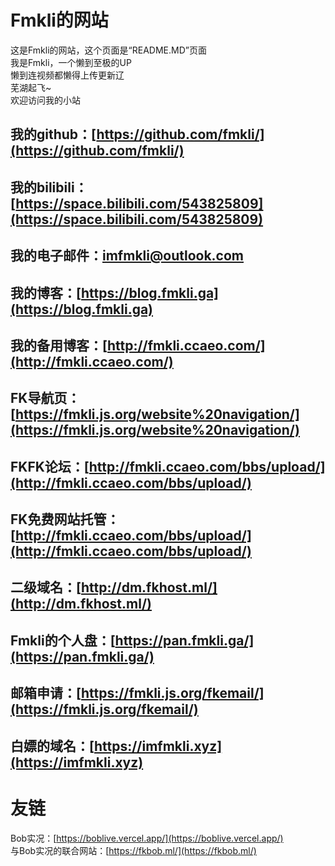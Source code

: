 # Fmkli的网站  
这是Fmkli的网站，这个页面是“README.MD”页面  
我是Fmkli，一个懒到至极的UP  
懒到连视频都懒得上传更新辽  
芜湖起飞~  
欢迎访问我的小站 
## 我的github：[https://github.com/fmkli/](https://github.com/fmkli/)   
## 我的bilibili：[https://space.bilibili.com/543825809](https://space.bilibili.com/543825809)    
## 我的电子邮件：imfmkli@outlook.com  
## 我的博客：[https://blog.fmkli.ga](https://blog.fmkli.ga)  
## 我的备用博客：[http://fmkli.ccaeo.com/](http://fmkli.ccaeo.com/)  
## FK导航页：[https://fmkli.js.org/website%20navigation/](https://fmkli.js.org/website%20navigation/)  
## FKFK论坛：[http://fmkli.ccaeo.com/bbs/upload/](http://fmkli.ccaeo.com/bbs/upload/)  
## FK免费网站托管：[http://fmkli.ccaeo.com/bbs/upload/](http://fmkli.ccaeo.com/bbs/upload/)  
## 二级域名：[http://dm.fkhost.ml/](http://dm.fkhost.ml/)  
## Fmkli的个人盘：[https://pan.fmkli.ga/](https://pan.fmkli.ga/)  
## 邮箱申请：[https://fmkli.js.org/fkemail/](https://fmkli.js.org/fkemail/)  
## 白嫖的域名：[https://imfmkli.xyz](https://imfmkli.xyz)
# 友链  
Bob实况：[https://boblive.vercel.app/](https://boblive.vercel.app/)    
与Bob实况的联合网站：[https://fkbob.ml/](https://fkbob.ml/)  



